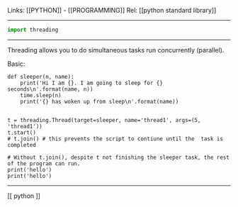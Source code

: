 Links: [[PYTHON]] - [[PROGRAMMING]]
Rel: [[python standard library]]

--- 
```py
import threading
```
--- 

Threading allows you to do simultaneous tasks run concurrently (parallel).

Basic:
```
def sleeper(n, name):
	print('Hi I am {}. I am going to sleep for {} seconds\n'.format(name, n))
	time.sleep(n)
	print('{} has woken up from sleep\n'.format(name))


t = threading.Thread(target=sleeper, name='thread1', args=(5, 'thread1'))
t.start()
# t.join() # this prevents the script to contiune until the  task is completed

# Without t.join(), despite t not finishing the sleeper task, the rest of the program can run.
print('hello')
print('hello')
```

--- 

[[ python ]]